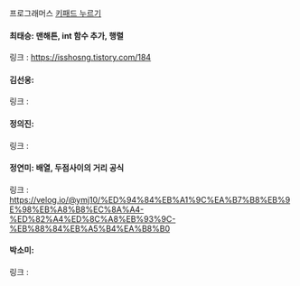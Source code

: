 프로그래머스 [키패드 누르기](https://school.programmers.co.kr/learn/courses/30/lessons/67256)<br>

#### 최태승: 맨해튼, int 함수 추가, 행렬
링크 : https://isshosng.tistory.com/184

#### 김선웅: 
링크 : 

#### 정의진:
링크 : 

#### 정연미: 배열, 두점사이의 거리 공식
링크 : https://velog.io/@ymj10/%ED%94%84%EB%A1%9C%EA%B7%B8%EB%9E%98%EB%A8%B8%EC%8A%A4-%ED%82%A4%ED%8C%A8%EB%93%9C-%EB%88%84%EB%A5%B4%EA%B8%B0

#### 박소미: 
링크 : 
